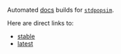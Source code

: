 Automated [docs](https://popsim-consortium.github.io/stdpopsim-docs/) builds for
[``stdpopsim``](https://github.com/popsim-consortium/stdpopsim/).

Here are direct links to:
- [stable](https://popsim-consortium.github.io/stdpopsim-docs/stable/index.html)
- [latest](https://popsim-consortium.github.io/stdpopsim-docs/latest/index.html)
